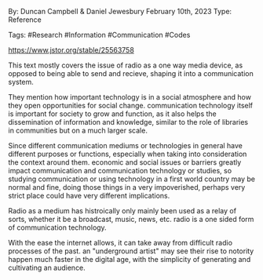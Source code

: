
By: Duncan Campbell & Daniel Jewesbury
February 10th, 2023
Type: Reference

Tags: #Research #Information #Communication #Codes 

https://www.jstor.org/stable/25563758

This text mostly covers the issue of radio as a one way media device, as opposed to being able to send and recieve, shaping it into a communication system. 

They mention how important technology is in a social atmosphere and how they open opportunities for social change. communication technology itself is important for society to grow and function, as it also helps the dissemination of information and knowledge, similar to the role of libraries in communities but on a much larger scale. 

Since different communication mediums or technologies in general have different purposes or functions, especially when taking into consideration the context around them. economic and social issues or barriers greatly impact communication and communication technology or studies, so studying communication or using technology in a first world country may be normal and fine, doing those things in a very impoverished, perhaps very strict place could have very different implications.

Radio as a medium has histroically only mainly been used as a relay of sorts, whether it be a broadcast, music, news, etc. radio is a one sided form of communication technology. 

With the ease the internet allows, it can take away from difficult radio processes of the past. an "underground artist" may see their rise to notority happen much faster in the digital age, with the simplicity of generating and cultivating an audience. 

